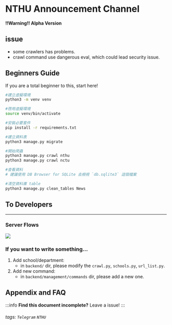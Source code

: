 NTHU Announcement Channel
===

**!!Warning!! Alpha Version**

## issue

- some crawlers has problems.
- crawl command use dangerous eval, which could lead security issue.

  
## Beginners Guide

If you are a total beginner to this, start here!

```bash
#建立虛擬環境
python3 -m venv venv

#啓用虛擬環境
source venv/bin/activate

#安裝必要套件
pip install -r requirements.txt

#建立資料表
python3 manage.py migrate

#開始爬蟲
python3 manage.py crawl nthu
python3 manage.py crawl nctu

#查看資料
# 建議使用 DB Browser for SQLite 去檢視 `db.sqlite3` 這個檔案

#清空資料庫 table
python3 manage.py clean_tables News

```


## To Developers
---

### Server Flows

![](https://i.imgur.com/FzozhTL.png)


### If you want to write something...

1. Add school/department:
    - in `backend/` dir, please modify the `crawl.py`, `schools.py`, `url_list.py`.
2. Add new command:
    - in `backend/management/commands` dir, please add a new one.

## Appendix and FAQ

:::info
**Find this document incomplete?** Leave a issue!
:::

###### tags: `Telegram` `NTHU`

